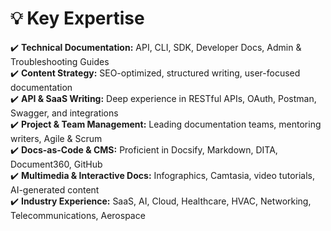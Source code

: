 # 💡 Key Expertise  
✔️ **Technical Documentation:** API, CLI, SDK, Developer Docs, Admin & Troubleshooting Guides  
✔️ **Content Strategy:** SEO-optimized, structured writing, user-focused documentation  
✔️ **API & SaaS Writing:** Deep experience in RESTful APIs, OAuth, Postman, Swagger, and integrations  
✔️ **Project & Team Management:** Leading documentation teams, mentoring writers, Agile & Scrum  
✔️ **Docs-as-Code & CMS:** Proficient in Docsify, Markdown, DITA, Document360, GitHub  
✔️ **Multimedia & Interactive Docs:** Infographics, Camtasia, video tutorials, AI-generated content  
✔️ **Industry Experience:** SaaS, AI, Cloud, Healthcare, HVAC, Networking, Telecommunications, Aerospace  